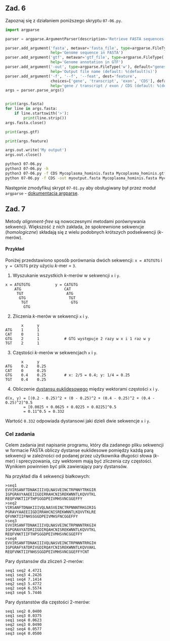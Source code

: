## Zad. 6
Zapoznaj się z działaniem poniższego skryptu `07-06.py`.

```python
import argparse

parser = argparse.ArgumentParser(description='Retrieve FASTA sequences')

parser.add_argument('fasta', metavar='fasta_file', type=argparse.FileType('r'),
                    help='Genome sequence in FASTA')
parser.add_argument('gtf', metavar='gtf_file', type=argparse.FileType('r'),
                    help='Genome annotation in GTF')
parser.add_argument('-out', type=argparse.FileType('w'), default="genes.fasta",
                    help='Output file name (default: %(default)s)')
parser.add_argument('-f', '--f', '--feat', dest='feature',
                    choices=['gene', 'transcript', 'exon', 'CDS'], default="gene", 
                    help='gene / transcript / exon / CDS (default: %(default)s)')
args = parser.parse_args()


print(args.fasta)
for line in args.fasta:
    if line.startswith('>'):
        print(line.strip())
args.fasta.close()

print(args.gtf)  

print(args.feature)

args.out.write('My output')
args.out.close()
```

```bash
python3 07-06.py
python3 07-06.py -h
python3 07-06.py -f CDS Mycoplasma_hominis.fasta Mycoplasma_hominis.gtf
python 07-06.py -f CDS -out myoutput.fasta Mycoplasma_hominis.fasta Mycoplasma_hominis.gtf
```

Następnie zmodyfikuj skrypt `07-01.py` aby obsługiwany był przez moduł `argparse` - [dokumentacja argparse](https://docs.python.org/3/library/argparse.html). 


## Zad. 7
Metody *alignment-free* są nowoczesnymi metodami porównywania sekwencji. Większość z nich zakłada, że spokrewnione sekwencje (*homologiczne*) składają się z wielu podobnych krótszych podsekwencji (*k*-merów).

#### Przykład

Poniżej przedstawiono sposób porównania dwóch sekwencji: `x = ATGTGTG` i `y = CATGTG` przy użyciu *k*-mer = `3`.

1. Wyszukanie wszystkich *k*-merów w sekwencji `x` i `y`.
```
x = ATGTGTG           y = CATGTG
    ATG                   CAT          
     TGT                   ATG
      GTG                   TGT
       TGT                   GTG
        GTG
```

2. Zliczenia *k*-merów w sekwencji `x` i `y`.

```
       x      y
ATG    1      1
CAT    0      1
GTG    2      1           # GTG występuje 2 razy w x i 1 raz w y
TGT    2      1 
```

3. Częstości *k*-merów w sekwencjach `x` i `y`.

```
       x      y
ATG    0.2    0.25
CAT    0      0.25
GTG    0.4    0.25        # x: 2/5 = 0.4; y: 1/4 = 0.25
TGT    0.4    0.25 
```

4. Obliczenie [dystansu euklidesowego](https://en.wikipedia.org/wiki/Euclidean_distance) między wektorami częstości `x` i `y`.

```
d(x, y) = [(0.2 - 0.25)^2 + (0 - 0.25)^2 + (0.4 - 0.25)^2 + (0.4 - 0.25)^2]^0.5 
        = [0.0025 + 0.0625 + 0.0225 + 0.0225]^0.5
        = 0.11^0.5 = 0.332
```

Wartość `0.332` odpowiada dystansowi jaki dzieli dwie sekwencje `x` i `y`.


### Cel zadania
Celem zadania jest napisanie programu, który dla zadanego pliku sekwencji w formacie FASTA obliczy dystanse euklidesowe pomiędzy każdą parą sekwencji w zależności od podanej przez użytkownika długości słowa (*k*-mer) i sprecyzowania, czy wektorem mają być zliczenia czy częstości. Wynikiem powinnien być plik zawierający pary dystansów.

Na przykład dla 4 sekwencji białkowych:

```
>seq1
EVVIRSANFTDNAKIIIVQLNASVEINCTRPNNYTRKGIR
IGPGRAVYAAEEIIGDIRRAHCNISREKWNNTLKQVVTKL
REQFVNKTIIFTHPSGGDPEIVMHSVNCGGEFFY
>seq2
VIRSANFTDNAKIIIVQLNASVEINCTRPNNNTRKGIRIG
PGRAVYAAEEIIGDIRRAHCNISREKWNNTLKQVVTKLRE
QFVNKTIIFNHSSGGDPEIVMHSFNCGGEFFY
>seq3
EVVIRSANFTDNAKIIIVQLNASVEINCTRPNNNTRKGIH
IGPGRAVYATDRIIGDIRQAHCNISREKWNNTLKQVVTKL
REQFVNKTIIFTHPSGGDPEIVMHSVNCGGEFFY
>seq4
EVVIRSANFTDNAKIIIVQLNASVEINCTRPNNNTRRGIH
IGPGRAFYATDRIVGDIRQAYCNISREKWNNTLKQVVAKL
REQFVNKTIIFNHSSGGDPEIVMHSVNCGGEFFYCNT
```

Pary dystansów dla zliczeń 2-merów:

```
seq1 seq2 4.4721
seq1 seq3 4.2426
seq1 seq4 7.1414
seq2 seq3 5.4772
seq2 seq4 6.5574
seq3 seq4 5.7446
```

Pary dystanstów dla częstości 2-merów:

```
seq1 seq2 0.0400
seq1 seq3 0.0375
seq1 seq4 0.0623
seq2 seq3 0.0490
seq2 seq4 0.0577
seq3 seq4 0.0500
```